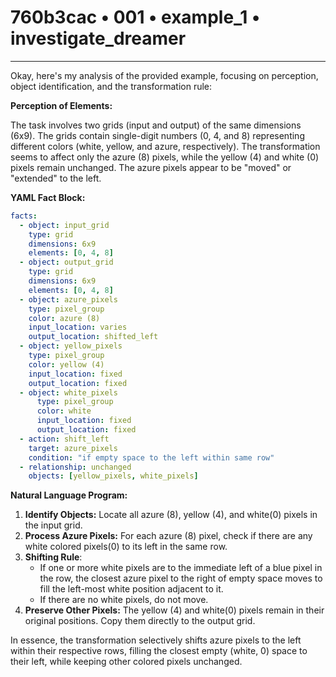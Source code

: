 # 760b3cac • 001 • example_1 • investigate_dreamer

---
Okay, here's my analysis of the provided example, focusing on perception, object identification, and the transformation rule:

**Perception of Elements:**

The task involves two grids (input and output) of the same dimensions (6x9). The grids contain single-digit numbers (0, 4, and 8) representing different colors (white, yellow, and azure, respectively). The transformation seems to affect only the azure (8) pixels, while the yellow (4) and white (0) pixels remain unchanged. The azure pixels appear to be "moved" or "extended" to the left.

**YAML Fact Block:**



```yaml
facts:
  - object: input_grid
    type: grid
    dimensions: 6x9
    elements: [0, 4, 8]
  - object: output_grid
    type: grid
    dimensions: 6x9
    elements: [0, 4, 8]
  - object: azure_pixels
    type: pixel_group
    color: azure (8)
    input_location: varies
    output_location: shifted_left
  - object: yellow_pixels
    type: pixel_group
    color: yellow (4)
    input_location: fixed
    output_location: fixed
  - object: white_pixels
      type: pixel_group
      color: white
      input_location: fixed
      output_location: fixed
  - action: shift_left
    target: azure_pixels
    condition: "if empty space to the left within same row"
  - relationship: unchanged
    objects: [yellow_pixels, white_pixels]
```



**Natural Language Program:**

1.  **Identify Objects:** Locate all azure (8), yellow (4), and white(0) pixels in the input grid.
2.  **Process Azure Pixels:** For each azure (8) pixel, check if there are any white colored pixels(0) to its left in the same row.
3. **Shifting Rule**:
    *   If one or more white pixels are to the immediate left of a blue pixel in the row, the closest azure pixel to the right of empty space moves to fill the left-most white position adjacent to it.
    *   If there are no white pixels, do not move.
4.  **Preserve Other Pixels:** The yellow (4) and white(0) pixels remain in their original positions. Copy them directly to the output grid.

In essence, the transformation selectively shifts azure pixels to the left within their respective rows, filling the closest empty (white, 0) space to their left, while keeping other colored pixels unchanged.

